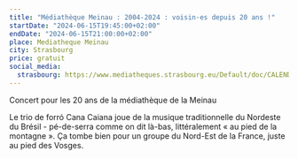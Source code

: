 ```yaml
---
title: "Médiathèque Meinau : 2004-2024 : voisin·es depuis 20 ans !"
startDate: "2024-06-15T19:45:00+02:00"
endDate: "2024-06-15T21:00:00+02:00"
place: Mediatheque Meinau
city: Strasbourg
price: gratuit
social_media:
  strasbourg: https://www.mediatheques.strasbourg.eu/Default/doc/CALENDAR/13601/2004-2024-voisin-es-depuis-20-ans
---
```


Concert pour les 20 ans de la médiathèque de la Meinau

Le trio de forró Cana Caiana joue de la musique traditionnelle du Nordeste du Brésil - pé-de-serra comme on dit là-bas, littéralement « au pied de la montagne ». Ça tombe bien pour un groupe du Nord-Est de la France, juste au pied des Vosges.
